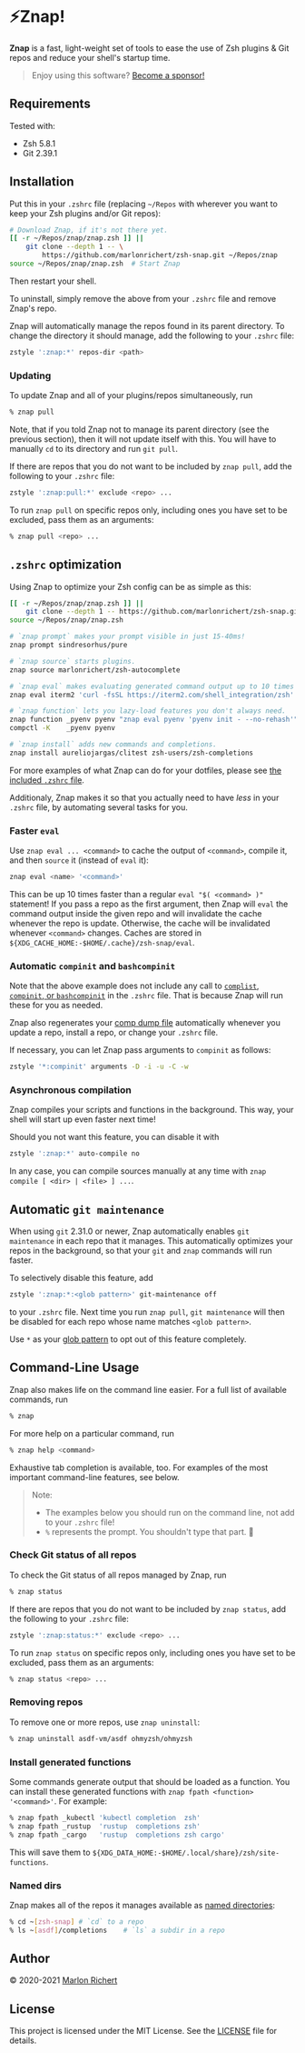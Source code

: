 # ⚡️Znap!
**Znap** is a fast, light-weight set of tools to ease the use of Zsh plugins &
Git repos and reduce your shell's startup time.

> Enjoy using this software? [Become a sponsor!](https://github.com/sponsors/marlonrichert)

## Requirements
Tested with:
* Zsh 5.8.1
* Git 2.39.1

## Installation
Put this in your `.zshrc` file (replacing `~/Repos` with wherever you want to
keep your Zsh plugins and/or Git repos):
```sh
# Download Znap, if it's not there yet.
[[ -r ~/Repos/znap/znap.zsh ]] ||
    git clone --depth 1 -- \
        https://github.com/marlonrichert/zsh-snap.git ~/Repos/znap
source ~/Repos/znap/znap.zsh  # Start Znap
```
Then restart your shell.

To uninstall, simply remove the above from your `.zshrc` file and remove Znap's repo.

Znap will automatically manage the repos found in its parent directory.  To change the directory it should manage, add
the following to your `.zshrc` file:
```sh
zstyle ':znap:*' repos-dir <path>
```

### Updating
To update Znap and all of your plugins/repos simultaneously, run
```sh
% znap pull
```

Note, that if you told Znap not to manage its parent directory (see the previous section), then it will not update
itself with this.  You will have to manually `cd` to its directory and run `git pull`.

If there are repos that you do not want to be included by `znap pull`, add the following to your `.zshrc` file:
```sh
zstyle ':znap:pull:*' exclude <repo> ...
```

To run `znap pull` on specific repos only, including ones you have set to be excluded, pass them as an arguments:
```sh
% znap pull <repo> ...
```

## `.zshrc` optimization
Using Znap to optimize your Zsh config can be as simple as this:
```sh
[[ -r ~/Repos/znap/znap.zsh ]] ||
    git clone --depth 1 -- https://github.com/marlonrichert/zsh-snap.git ~/Repos/znap
source ~/Repos/znap/znap.zsh

# `znap prompt` makes your prompt visible in just 15-40ms!
znap prompt sindresorhus/pure

# `znap source` starts plugins.
znap source marlonrichert/zsh-autocomplete

# `znap eval` makes evaluating generated command output up to 10 times faster.
znap eval iterm2 'curl -fsSL https://iterm2.com/shell_integration/zsh'

# `znap function` lets you lazy-load features you don't always need.
znap function _pyenv pyenv "znap eval pyenv 'pyenv init - --no-rehash'"
compctl -K    _pyenv pyenv

# `znap install` adds new commands and completions.
znap install aureliojargas/clitest zsh-users/zsh-completions
```

For more examples of what Znap can do for your dotfiles, please see [the included `.zshrc`
file](.zshrc).

Additionaly, Znap makes it so that you actually need to have _less_ in your `.zshrc` file, by
automating several tasks for you.

### Faster `eval`
Use `znap eval ... <command>` to cache the output of `<command>`, compile it, and then `source` it (instead of `eval` it):
```sh
znap eval <name> '<command>'
```
This can be up 10 times faster than a regular `eval "$( <command> )"` statement!  If you pass a repo as the first
argument, then Znap will `eval` the command output inside the given repo and will invalidate the cache whenever the repo
is update.  Otherwise, the cache will be invalidated whenever `<command>` changes.  Caches are stored in
`${XDG_CACHE_HOME:-$HOME/.cache}/zsh-snap/eval`.

### Automatic `compinit` and `bashcompinit`
Note that the above example does not include any call to
[`complist`](http://zsh.sourceforge.net/Doc/Release/Zsh-Modules.html#The-zsh_002fcomplist-Module),
[`compinit`, or
`bashcompinit`](http://zsh.sourceforge.net/Doc/Release/Completion-System.html#Initialization) in
the `.zshrc` file. That is because Znap will run these for you as needed.

Znap also regenerates your [comp dump
file](http://zsh.sourceforge.net/Doc/Release/Completion-System.html#Use-of-compinit) automatically whenever you update a
repo, install a repo, or change your `.zshrc` file.

If necessary, you can let Znap pass arguments to `compinit` as follows:
```sh
zstyle '*:compinit' arguments -D -i -u -C -w
```

### Asynchronous compilation
Znap compiles your scripts and functions in the background. This way, your shell will start up even
faster next time!

Should you not want this feature, you can disable it with
```sh
zstyle ':znap:*' auto-compile no
```

In any case, you can compile sources manually at any time with
`znap compile [ <dir> | <file> ] ...`.

## Automatic `git maintenance`
When using `git` 2.31.0 or newer, Znap automatically enables `git maintenance` in each repo that it
manages. This automatically optimizes your repos in the background, so that your `git` and `znap`
commands will run faster.

To selectively disable this feature, add
```sh
zstyle ':znap:*:<glob pattern>' git-maintenance off
```
to your `.zshrc` file. Next time you run `znap pull`, `git maintenance` will then be disabled for
each repo whose name matches `<glob pattern>`.

Use `*` as your [glob
pattern](https://zsh.sourceforge.io/Doc/Release/Expansion.html#Filename-Generation) to opt out of
this feature completely.

## Command-Line Usage
Znap also makes life on the command line easier.  For a full list of available commands, run
```sh
% znap
```
For more help on a particular command, run
```sh
% znap help <command>
```
Exhaustive tab completion is available, too.  For examples of the most important command-line features, see below.

> Note:
> * The examples below you should run on the command line, not add to your `.zshrc` file!
> * `%` represents the prompt.  You shouldn't type that part.  🙂

### Check Git status of all repos
To check the Git status of all repos managed by Znap, run
```sh
% znap status
```

If there are repos that you do not want to be included by `znap status`, add the following to your `.zshrc` file:
```sh
zstyle ':znap:status:*' exclude <repo> ...
```

To run `znap status` on specific repos only, including ones you have set to be excluded, pass them as an arguments:
```sh
% znap status <repo> ...
```

### Removing repos
To remove one or more repos, use `znap uninstall`:
```sh
% znap uninstall asdf-vm/asdf ohmyzsh/ohmyzsh
```

### Install generated functions
Some commands generate output that should be loaded as a function.  You can install these generated functions with
`znap fpath <function> '<command>'`.  For example:
```sh
% znap fpath _kubectl 'kubectl completion  zsh'
% znap fpath _rustup  'rustup  completions zsh'
% znap fpath _cargo   'rustup  completions zsh cargo'
```

This will save them to `${XDG_DATA_HOME:-$HOME/.local/share}/zsh/site-functions`.

### Named dirs
Znap makes all of the repos it manages available as [named
directories](http://zsh.sourceforge.net/Doc/Release/Expansion.html#Filename-Expansion):
```sh
% cd ~[zsh-snap] # `cd` to a repo
% ls ~[asdf]/completions    # `ls` a subdir in a repo
```

## Author
© 2020-2021 [Marlon Richert](https://github.com/marlonrichert)

## License
This project is licensed under the MIT License. See the [LICENSE](LICENSE) file for details.
